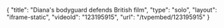 {
    "title": "Diana's bodyguard defends British film",
    "type": "solo",
    "layout": "iframe-static",
    "videoId": "123195915",
    "url": "\/tvpembed\/123195915"
}